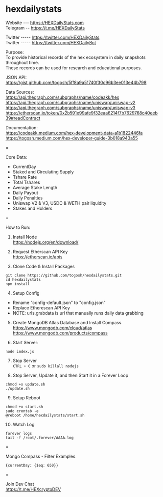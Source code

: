 # hexdailystats

Website --- https://HEXDailyStats.com   
Telegram -- https://t.me/HEXDailyStats  

Twitter ----- https://twitter.com/HEXDailyStats  
Twitter ----- https://twitter.com/HEXDailyBot  

Purpose:   
To provide historical records of the hex ecosystem in daily snapshots throughout time.   
These records can be used for research and educational purposes.  

JSON API:  
https://gist.github.com/togosh/5ff8a9a51740f30c96b3ee013e44b798  

Data Sources:  
https://api.thegraph.com/subgraphs/name/codeakk/hex  
https://api.thegraph.com/subgraphs/name/uniswap/uniswap-v2  
https://api.thegraph.com/subgraphs/name/uniswap/uniswap-v3  
https://etherscan.io/token/0x2b591e99afe9f32eaa6214f7b7629768c40eeb39#readContract    

Documentation:  
https://codeakk.medium.com/hex-development-data-a1b1822446fa  
https://togosh.medium.com/hex-developer-guide-3b018a943a55  

=

Core Data:
- CurrentDay
- Staked and Circulating Supply
- Tshare Rate
- Total Tshares
- Average Stake Length
- Daily Payout
- Daily Penalties
- Uniswap V2 & V3, USDC & WETH pair liquidity
- Stakes and Holders

=  

How to Run:

1. Install Node  
https://nodejs.org/en/download/  

2. Request Etherscan API Key    
https://etherscan.io/apis 

3. Clone Code & Install Packages     
```
git clone https://github.com/togosh/hexdailystats.git
cd hexdailystats
npm install
```

4. Setup Config   
- Rename "config-default.json" to "config.json"
- Replace Etherescan API Key
- NOTE: urls.grabdata is url that manually runs daily data grabbing   

5. Create MongoDB Atlas Database and Install Compass   
https://www.mongodb.com/cloud/atlas      
https://www.mongodb.com/products/compass      

6. Start Server:  
```
node index.js
```

7. Stop Server   
`CTRL + C` or `sudo killall nodejs`   

8. Stop Server, Update it, and then Start it in a Forever Loop   
```
chmod +x update.sh
./update.sh
```

9. Setup Reboot  
```
chmod +x start.sh
sudo crontab -e
@reboot /home/hexdailystats/start.sh
```

10. Watch Log   
```
forever logs
tail -f /root/.forever/AAAA.log
```

=  

Mongo Compass - Filter Examples  
```
{currentDay: {$eq: 650}}
```

=

Join Dev Chat  
https://t.me/HEXcryptoDEV  


